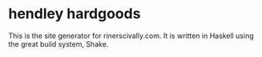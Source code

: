 hendley hardgoods
=================
This is the site generator for rinerscivally.com. It is written in Haskell
using the great build system, Shake.
